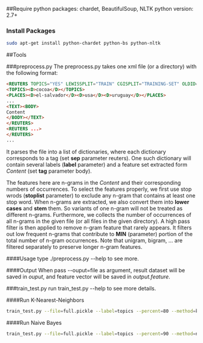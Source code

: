 ##Require
python packages: chardet, BeautifulSoup, NLTK
python version: 2.7+


### Install Packages
```bash
sudo apt-get install python-chardet python-bs python-nltk
```


##Tools

###preprocess.py
The preprocess.py takes one xml file (or a directory) with the following format:

```html
<REUTERS TOPICS="YES" LEWISSPLIT="TRAIN" CGISPLIT="TRAINING-SET" OLDID="5544" NEWID="1">
<TOPICS><D>cocoa</D></TOPICS>
<PLACES><D>el-salvador</D><D>usa</D><D>uruguay</D></PLACES>
...
<TEXT><BODY>
Content
</BODY></TEXT>
</REUTERS>
<REUTERS ...>
</REUTERS>
...
```

It parses the file into a list of dictionaries, where each dictionary corresponds to a <REUTERS>
tag (set **sep** parameter reuters). One such dictionary will contain several labels (**label** parameter)
and a feature set extracted form *Content* (set **tag** parameter body). 

The features here are n-grams in the *Content* and their corresponding numbers of occurrences. To select the features properly, we first use stop wrods (**stoplist** parameter) to exclude any n-gram that contains at least one stop word.
When n-grams are extracted, we also convert them into **lower cases** and **stem** them. 
So variants of one n-gram will not be treated as different n-grams. 
Furthermore, we collects the number of occurrences of all n-grams in the given file 
(or all files in the given directory). A high pass filter is then applied to remove n-gram
feature that rarely appears. It filters out low frequent n-grams that 
contribute to **MIN** (parameter) portion of the total number of n-gram occurrences.
Note that unigram, bigram, ... are filtered separately to preserve longer n-gram features.


####Usage
type ./preprocess.py --help to see more.

####Output
When pass --ouput=file as argument, result dataset will be saved in *ouput*, and feature vector will be saved in
*output.feature*.

###train_test.py
run train_test.py --help to see more details.

####Run K-Nearest-Neighbors
```bash
train_test.py --file=full.pickle --label=topics --percent=80 --method=knn --args=10
```

####Run Naive Bayes
```bash
train_test.py --file=full.pickle --label=topics --percent=90 --method=naive_bayes
```
